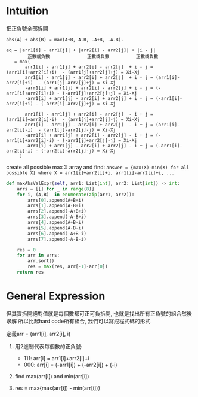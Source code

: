 # Intuition

把正負號全部拆開

```
abs(A) + abs(B) = max(A+B, A-B, -A+B, -A-B).

eq = |arr1[i] - arr1[j]| + |arr2[i] - arr2[j]| + |i - j|
        正數或負數              正數或負數          正數或負數
   = max(
       arr1[i] - arr1[j] + arr2[i] - arr2[j]  + i - j = (arr1[i]+arr2[i]+i)  - (arr1[j]+arr2[j]+j) = Xi-Xj
       arr1[i] - arr1[j] - arr2[i] + arr2[j]  + i - j = (arr1[i]-arr2[i]+i)  - (arr1[j]-arr2[j]+j) = Xi-Xj
       -arr1[i] + arr1[j] + arr2[i] - arr2[j] + i - j = (-arr1[i]+arr2[i]+i) - (-arr1[j]+arr2[j]+j) = Xi-Xj
       -arr1[i] + arr1[j] - arr2[i] + arr2[j] + i - j = (-arr1[i]-arr2[i]+i) - (-arr2[i]-arr2[j]+j) = Xi-Xj

       arr1[i] - arr1[j] + arr2[i] - arr2[j]  - i + j = (arr1[i]+arr2[i]-i)  - (arr1[j]+arr2[j]-j) = Xi-Xj
       arr1[i] - arr1[j] - arr2[i] + arr2[j]  - i + j = (arr1[i]-arr2[i]-i)  - (arr1[j]-arr2[j]-j) = Xi-Xj
       -arr1[i] + arr1[j] + arr2[i] - arr2[j] - i + j = (-arr1[i]+arr2[i]-i) - (-arr1[j]+arr2[j]-j) = Xi-Xj
       -arr1[i] + arr1[j] - arr2[i] + arr2[j] - i + j = (-arr1[i]-arr2[i]-i) - (-arr2[i]-arr2[j]-j) = Xi-Xj
     )
```

create all possible max X array and find:
`answer = {max(X)-min(X) for all possible X} where X = arr1[i]+arr2[i]+i, arr1[i]-arr2[i]+i, ...`

```py
def maxAbsValExpr(self, arr1: List[int], arr2: List[int]) -> int:
    arrs = [[] for _ in range(8)]
    for i, (A,B)  in enumerate(zip(arr1, arr2)):
        arrs[0].append(A+B+i)
        arrs[1].append(A-B+i)
        arrs[2].append(-A+B+i)
        arrs[3].append(-A-B+i)
        arrs[4].append(A+B-i)
        arrs[5].append(A-B-i)
        arrs[6].append(-A+B-i)
        arrs[7].append(-A-B-i)

    res = 0
    for arr in arrs:
        arr.sort()
        res = max(res, arr[-1]-arr[0])
    return res
```

# General Expression

但其實拆開絕對值就是每個數都可正可負拆開, 也就是找出所有正負號的組合然後求解
所以比起hard code所有組合, 我們可以寫成程式碼的形式

定義arr = (arr1[i], arr2[i], i)
1. 用2進制代表每個數的正負號:
    - 111: arr[i] = arr1[i]+arr2[i]+i
    - 000: arr[i] = (-arr1[i]) + (-arr2[i]) + (-i)

2. find max(arr[i]) and min(arr[i])

3. res = max{max(arr[i]) - min(arr[i])}